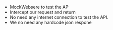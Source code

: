 

+ MockWebsere to test the AP
+ Intercept our request and return 
+ No need any internet connection to test the API.
+ We no need any hardcode json respone